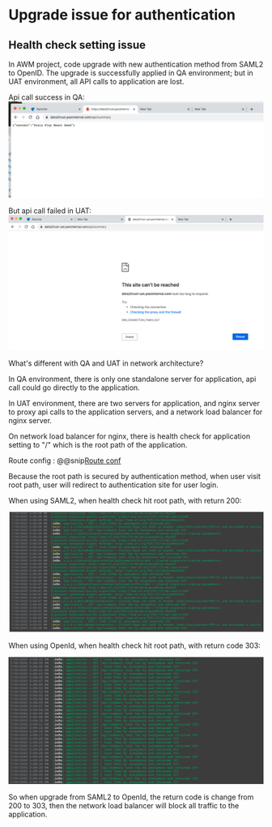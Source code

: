 # Upgrade issue for authentication

## Health check setting issue

In AWM project, code upgrade with new authentication method from SAML2 to OpenID.
The upgrade is successfully applied in QA environment; but in UAT environment, all API calls to application
are lost.

Api call success in QA:
![Api call success in QA](pic/apisuccessQA.png)

But api call failed in UAT:
![Api call failed in UAT](pic/apifailedonUAT.png)


What's different with QA and UAT in network architecture?

In QA environment, there is only one standalone server for application, api call could go directly to the application.

In UAT environment, there are two servers for application, and nginx server to proxy api calls to the application servers,
and a network load balancer for nginx server.

On network load balancer for nginx,  there is health check for application setting to "/" which is the root path of the
application.

Route config
: @@snip[Route conf](code/route.conf)

Because the root path is secured by authentication method, when user visit root path, user will redirect to 
authentication site for user login.

When using SAML2, when health check hit root path, with return 200:

![SAML2 return 200](pic/idamreturn200.png)

When using OpenId, when health check hit root path, with return code 303:

![OpenId return 303](pic/openidreturn303.png)

So when upgrade from SAML2 to OpenId, the return code is change from 200 to 303, then the network 
load balancer will block all traffic to the application.


